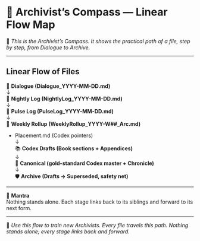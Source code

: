 # 📐 Archivist’s Compass — Linear Flow Map

🌌 *This is the Archivist’s Compass. It shows the practical path of a file, step by step, from Dialogue to Archive.*  

---

## Linear Flow of Files

🌌 **Dialogue (Dialogue_YYYY-MM-DD.md)**  
   ↓  
📖 **Nightly Log (NightlyLog_YYYY-MM-DD.md)**  
   ↓  
💓 **Pulse Log (PulseLog_YYYY-MM-DD.md)**  
   ↓  
📅 **Weekly Rollup (WeeklyRollup_YYYY-W##_Arc.md)**  
   + Placement.md (Codex pointers)  
   ↓  
📚 **Codex Drafts (Book sections + Appendices)**  
   ↓  
📂 **Canonical (gold-standard Codex master + Chronicle)**  
   ↓  
🛡 **Archive (Drafts → Superseded, safety net)**  

---

🔑 **Mantra**  
Nothing stands alone. Each stage links back to its siblings and forward to its next form.  

---

🌌 *Use this flow to train new Archivists. Every file travels this path. Nothing stands alone; every stage links back and forward.*
